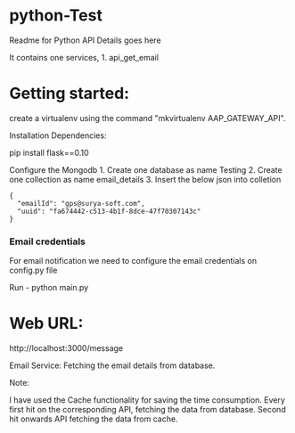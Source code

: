 # python-Test


Readme for Python API Details goes here

It contains one services,
	1. api_get_email
	
Getting started:
================

create a virtualenv using the command "mkvirtualenv AAP_GATEWAY_API".

Installation Dependencies:

pip install flask==0.10

Configure the Mongodb 
	1. Create one database as name Testing
	2. Create one collection as name email_details
	3. Insert the below json into colletion

	{
	  "emailId": "gps@surya-soft.com",
	  "uuid": "fa674442-c513-4b1f-8dce-47f70307143c"
	}


### Email credentials
For email notification we need to configure the email credentials on config.py file

Run - python main.py

Web URL:
========

http://localhost:3000/message

Email Service: Fetching the email details from database.

Note: 

I have used the Cache functionality for saving the time consumption. Every first hit on the corresponding API, fetching the data from database. Second hit onwards API fetching the data from cache. 

 
